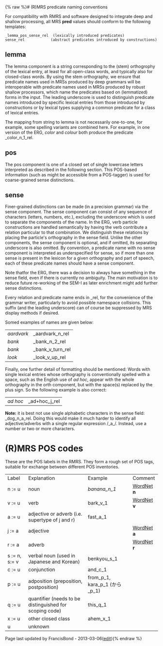 {% raw %}# (R)MRS predicate naming conventions

For compatibility with RMRS and software designed to integrate deep and
shallow processing, all MRS **pred** values should conform to the
following templates:

    _lemma_pos_sense_rel  (lexically introduced predicates)
    sense_rel            (abstract predicates introduced by constructions)

## lemma

The lemma component is a string corresponding to the (stem) orthogrophy
of the lexical entry, at least for all open-class words, and typically
also for closed-class words. By using the stem orthography, we ensure
that predicate names used in MRSs produced by deep grammars will be
interoperable with predicate names used in MRSs produced by robust
shallow processors, which name the predicates based on (lemmatized)
forms in the input. The leading underscore is used to distinguish
predicate names introduced by specific lexical entries from those
introduced by constructions or by lexical types supplying a common
predicate for a class of lexical entries.

The mapping from string to lemma is not necessarily one-to-one, for
example, some spelling variants are combined here. For example, in one
version of the ERG, *color* and *colour* both produce the predicate
\_color\_n\_1\_rel.

## pos

The pos component is one of a closed set of single lowercase letters
interpreted as described in the following section. This POS-based
information (such as might be accessible from a POS-tagger) is used for
coarse-grained sense distinctions.

## sense

Finer-grained distinctions can be made (in a precision grammar) via the
sense component. The sense component can consist of any sequence of
characters (letters, numbers, etc.), excluding the underscore which is
used to separate the components of the name. In the ERG, verb particle
constructions are handled semantically by having the verb contribute a
relation particular to that combination. We distinguish these relations
by placing the particle's orthography in the sense field. Unlike the
other components, the sense component is optional, and if omitted, its
separating underscore is also omitted. By convention, a predicate name
with no sense component is interpreted as underspecified for sense, so
if more than one sense is present in the lexicon for a given orthography
and part of speech, each of these predicate names should have a sense
component.

Note thatfor the ERG, there was a decision to always have something in
the sense field, even if there is currently no ambiguity. The main
motivation is to reduce future re-working of the SEM-I as later
enrichment might add further sense distinctions.

Every relation and predicate name ends in \_rel, for the convenience of
the grammar writer, particularly to avoid possible namespace collisions.
This suffix (and the leading underscore) can of course be suppressed by
MRS display methods if desired.

Somed examples of names are given below:

|            |                      |
|------------|----------------------|
| *aardvark* | \_aardvark\_n\_rel   |
| *bank*     | \_bank\_n\_2\_rel    |
| *bank*     | \_bank\_v\_turn\_rel |
| *look*     | \_look\_v\_up\_rel   |

Finally, one further detail of formatting should be mentioned: Words
with single lexical entries whose orthography is conventionally spelled
with a space, such as the English use of *ad hoc*, appear with the whole
orthography in the orth component, but with the space(s) replaced by the
plus sign. So the following example is also correct:

|          |                  |
|----------|------------------|
| *ad hoc* | \_ad+hoc\_j\_rel |

**Note:** it is best not use single alphabetic characters in the sense
field: \_dog\_n\_a\_rel. Doing this would make it much harder to
identify all adjective/adverbs with a single regular expression /\_a\_/.
Instead, use a number or two or more characters.

# (R)MRS POS codes

These are the POS labels in the RMRS. They form a rough set of POS tags,
suitable for exchange between different POS inventories.

|               |                                                         |                                     |                           |
|---------------|---------------------------------------------------------|-------------------------------------|---------------------------|
| Label         | Explanation                                             | Example                             | Comment                   |
| n := u        | noun                                                    | *banana\_n\_1*                      | [WordNet](/WordNet) **n** |
| v := u        | verb                                                    | bark\_v\_1                          | [WordNet](/WordNet) **v** |
| a := u        | adjective or adverb (i.e. supertype of j and r)         | fast\_a\_1                          |                           |
| j := a        | adjective                                               |                                     | [WordNet](/WordNet) **a** |
| r := a        | adverb                                                  |                                     | [WordNet](/WordNet) **r** |
| s := n, s:= v | verbal noun (used in Japanese and Korean)               | benkyou\_s\_1                       |                           |
| c := u        | conjunction                                             | and\_c\_1                           |                           |
| p := u        | adposition (preposition, postposition)                  | from\_p\_1, kara\_p\_1 (から\_p\_1) |                           |
| q := u        | quantifier (needs to be distinguished for scoping code) | this\_q\_1                          |                           |
| x := u        | other closed class                                      | ahem\_x\_1                          |                           |
| u             | unknown                                                 |                                     |                           |

Page last updated by FrancisBond - 2013-03-06([edit](https://github.com/delph-in/docs/wiki/RmrsPos/_edit)){% endraw %}